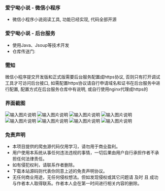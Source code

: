 ### 爱宁呦小说 - 微信小程序
- 微信小程序小说阅读工具, 功能已经实现, 代码全部开源

### 爱宁呦小说 - 后台服务
- 使用Java、Jsoup等技术开发
- 仓库传送门: [](https://gitee.com/jun-kenn/ai-ning-book.git)

### 需知
微信小程序提交开发版和正式版需要后台服务配置成https协议, 否则只有打开调试工具才可访问后台接口, 如需配置https协议请自行申请域名和证书在后台服务中进行配置, 配置方式在后台服务仓库中有说明, 或自行使用nginx代理成https的

### 界面截图
![输入图片说明](static/%E5%BE%AE%E4%BF%A1%E5%9B%BE%E7%89%87_20240329093646.png)
![输入图片说明](%E5%BE%AE%E4%BF%A1%E5%9B%BE%E7%89%87_20240329093720.png)
![输入图片说明](static/%E5%BE%AE%E4%BF%A1%E5%9B%BE%E7%89%87_20240329093705.png)
![输入图片说明](static/%E5%BE%AE%E4%BF%A1%E5%9B%BE%E7%89%87_20240329093710.png)
![输入图片说明](static/%E5%BE%AE%E4%BF%A1%E5%9B%BE%E7%89%87_20240329093723.png)
![输入图片说明](static/%E5%BE%AE%E4%BF%A1%E5%9B%BE%E7%89%87_20240329093726.png)
![输入图片说明](static/%E5%BE%AE%E4%BF%A1%E5%9B%BE%E7%89%87_20240329093713.png)
![输入图片说明](static/%E5%BE%AE%E4%BF%A1%E5%9B%BE%E7%89%87_20240329093716.png)

### 免责声明
- 本项目提供的爬虫源代码仅用学习，请勿用于商业盈利。
- 用户使用本系统从事任何违法违规的事情，一切后果由用户自行承担作者不承担任何法律责任。
- 如有侵犯权利，请联系作者删除。
- 下载本站源码则代表你同意上述的免责声明协议。
- 无任何商业用途，无任何侵权想法。但如发现侵权或其它问题请 及时 且 成功 与作者本人取得联系。作者本人会在第一时间进行相关内容的删除。